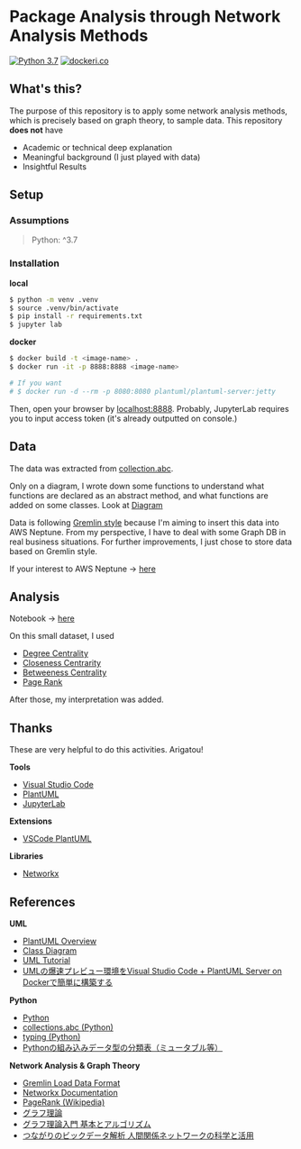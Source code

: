 # Package Analysis through Network Analysis Methods

[![Python 3.7](https://img.shields.io/badge/python-3.7-blue.svg)](https://www.python.org/downloads/release/python-360/)
[![dockeri.co](https://dockeri.co/image/hayata/pkg-analysis)](https://hub.docker.com/r/hayata/pkg-analysis)

## What's this?

The purpose of this repository is to apply some network analysis methods, which is precisely based on graph theory, to sample data. This repository **does not** have 

- Academic or technical deep explanation
- Meaningful background (I just played with data)
- Insightful Results

## Setup

### Assumptions

> Python: ^3.7

### Installation

**local**

```bash
$ python -m venv .venv 
$ source .venv/bin/activate
$ pip install -r requirements.txt
$ jupyter lab 
```

**docker**

```bash 
$ docker build -t <image-name> .
$ docker run -it -p 8888:8888 <image-name> 

# If you want
# $ docker run -d --rm -p 8080:8080 plantuml/plantuml-server:jetty
```

Then, open your browser by [localhost:8888](http://localhost:8888). Probably, JupyterLab requires you to input access token (it's already outputted on console.) 


## Data
The data was extracted from [collection.abc](https://docs.python.org/ja/3/library/collections.abc.html). 

Only on a diagram, I wrote down some functions to understand what functions are declared as an abstract method, and what functions are added on some classes. Look at [Diagram](./out/uml/python-abc-collections/collections.abc.png)


Data is following [Gremlin style](https://docs.aws.amazon.com/ja_jp/neptune/latest/userguide/bulk-load-tutorial-format-gremlin.html) because I'm aiming to insert this data into AWS Neptune. From my perspective, I have to deal with some Graph DB in real business situations. For further improvements, I just chose to store data based on Gremlin style.

If your interest to AWS Neptune -> [here](https://aws.amazon.com/jp/neptune/)

## Analysis 

Notebook -> [here](./network_analysis.ipynb)

On this small dataset, I used

- [Degree Centrality](https://networkx.github.io/documentation/stable/reference/algorithms/generated/networkx.algorithms.centrality.degree_centrality.html#networkx.algorithms.centrality.degree_centrality) 
- [Closeness Centrarity](https://networkx.github.io/documentation/stable/reference/algorithms/centrality.html#closeness)
- [Betweeness Centrality](https://networkx.github.io/documentation/stable/reference/algorithms/generated/networkx.algorithms.centrality.betweenness_centrality.html#networkx.algorithms.centrality.betweenness_centrality)
- [Page Rank](https://networkx.github.io/documentation/stable/reference/algorithms/generated/networkx.algorithms.link_analysis.pagerank_alg.pagerank_numpy.html#networkx.algorithms.link_analysis.pagerank_alg.pagerank_numpy)

After those, my interpretation was added.

## Thanks

These are very helpful to do this activities. Arigatou!

**Tools**
- [Visual Studio Code](https://github.com/microsoft/vscode)
- [PlantUML](https://github.com/plantuml/plantuml-server)
- [JupyterLab](https://github.com/jupyterlab/jupyterlab)

**Extensions**
- [VSCode PlantUML](https://github.com/qjebbs/vscode-plantuml)

**Libraries**
- [Networkx](https://github.com/networkx/networkx)

## References
**UML**
- [PlantUML Overview](https://plantuml.com/ja/)
- [Class Diagram](http://www.agilemodeling.com/style/classDiagram.htm)
- [UML Tutorial](https://sparxsystems.com/resources/tutorials/uml2/index.html)
- [UMLの爆速プレビュー環境をVisual Studio Code + PlantUML Server on Dockerで簡単に構築する](https://dev.classmethod.jp/articles/plantuml-server-on-docker/)

**Python**
- [Python](https://github.com/python/cpython)
- [collections.abc (Python)](https://docs.python.org/ja/3/library/collections.abc.html)
- [typing (Python)](https://docs.python.org/ja/3/library/typing.html)
- [Pythonの組み込みデータ型の分類表（ミュータブル等）
](https://gammasoft.jp/blog/python-built-in-types/)

**Network Analysis & Graph Theory**
- [Gremlin Load Data Format](https://docs.aws.amazon.com/neptune/latest/userguide/bulk-load-tutorial-format-gremlin.html)
- [Networkx Documentation](https://networkx.github.io/documentation/stable/index.html)
- [PageRank (Wikipedia)](https://en.wikipedia.org/wiki/PageRank#Python)
- [グラフ理論](https://amzn.to/36p1qfm)
- [グラフ理論入門 基本とアルゴリズム](https://amzn.to/36pOZQg)
- [つながりのビックデータ解析 人間関係ネットワークの科学と活用](https://www.nii.ac.jp/userdata/shimin/documents/H28/160622_1stlec.pdf)